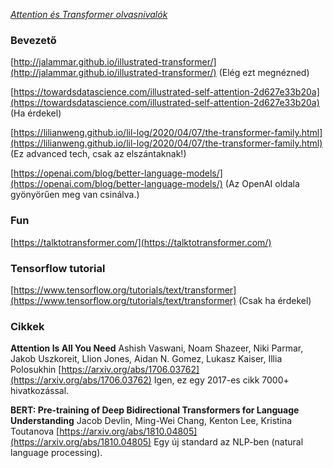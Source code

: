 *[Attention és Transformer olvasnivalók](https://www.notion.so/Attention-s-Transformer-olvasnival-k-5ed15a8d564549ab9ec1028328deab95)*

### Bevezető

[http://jalammar.github.io/illustrated-transformer/](http://jalammar.github.io/illustrated-transformer/) (Elég ezt megnézned)

[https://towardsdatascience.com/illustrated-self-attention-2d627e33b20a](https://towardsdatascience.com/illustrated-self-attention-2d627e33b20a) (Ha érdekel)

[https://lilianweng.github.io/lil-log/2020/04/07/the-transformer-family.html](https://lilianweng.github.io/lil-log/2020/04/07/the-transformer-family.html) (Ez advanced tech, csak az elszántaknak!)

[https://openai.com/blog/better-language-models/](https://openai.com/blog/better-language-models/) (Az OpenAI oldala gyönyörűen meg van csinálva.)

### Fun

[https://talktotransformer.com/](https://talktotransformer.com/)

### Tensorflow tutorial

[https://www.tensorflow.org/tutorials/text/transformer](https://www.tensorflow.org/tutorials/text/transformer) (Csak ha érdekel)

### Cikkek

**Attention Is All You Need**
Ashish Vaswani, Noam Shazeer, Niki Parmar, Jakob Uszkoreit, Llion Jones, Aidan N. Gomez, Lukasz Kaiser, Illia Polosukhin
[https://arxiv.org/abs/1706.03762](https://arxiv.org/abs/1706.03762)
Igen, ez egy 2017-es cikk 7000+ hivatkozással.

**BERT: Pre-training of Deep Bidirectional Transformers for Language Understanding**
Jacob Devlin, Ming-Wei Chang, Kenton Lee, Kristina Toutanova
[https://arxiv.org/abs/1810.04805](https://arxiv.org/abs/1810.04805)
Egy új standard az NLP-ben (natural language processing).